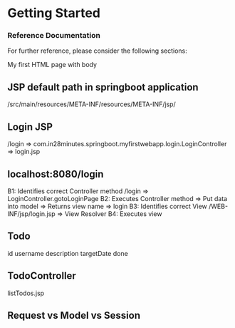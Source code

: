 # Getting Started

### Reference Documentation
For further reference, please consider the following sections:

<html>
<head>
    <title>My first HTML Page</title>
</head>
<body>
My first HTML page with body
</body>
</html>

## JSP default path in springboot application
/src/main/resources/META-INF/resources/META-INF/jsp/

## Login JSP
/login => com.in28minutes.springboot.myfirstwebapp.login.LoginController => login.jsp

## localhost:8080/login
B1: Identifies correct Controller method
/login => LoginController.gotoLoginPage
B2: Executes Controller method
=> Put data into model
=> Returns view name => login
B3: Identifies correct View
/WEB-INF/jsp/login.jsp => View Resolver
B4: Executes view

## Todo
id
username
description
targetDate
done

## TodoController
listTodos.jsp

## Request vs Model vs Session





